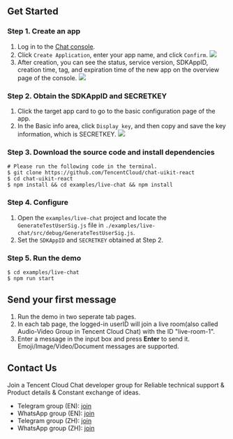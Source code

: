 ## Get Started

### Step 1. Create an app

1. Log in to the [Chat console](https://console.tencentcloud.com/im).
2. Click `Create Application`, enter your app name, and click `Confirm`.
![](https://cloudcache.intl.tencent-cloud.com/cms/backend-cms/f016163c56a111ee94c3525400d793d0.png)
3. After creation, you can see the status, service version, SDKAppID, creation time, tag, and expiration time of the new app on the overview page of the console.
![](https://cloudcache.intl.tencent-cloud.com/cms/backend-cms/2adc015456a211ee974d5254005f490f.png)

### Step 2. Obtain the SDKAppID and SECRETKEY
1. Click the target app card to go to the basic configuration page of the app.
2. In the Basic info area, click `Display key`, and then copy and save the key information, which is SECRETKEY.
![](https://cloudcache.intl.tencent-cloud.com/cms/backend-cms/696c6df756a211ee84f2525400494e51.png)

### Step 3. Download the source code and install dependencies
```
# Please run the following code in the terminal.
$ git clone https://github.com/TencentCloud/chat-uikit-react
$ cd chat-uikit-react
$ npm install && cd examples/live-chat && npm install
```
### Step 4. Configure
1. Open the `examples/live-chat` project and locate the `GenerateTestUserSig.js` file in `./examples/live-chat/src/debug/GenerateTestUserSig.js`.
2. Set the `SDKAppID` and `SECRETKEY` obtained at Step 2.

### Step 5. Run the demo
```
$ cd examples/live-chat
$ npm run start
```

## Send your first message
1. Run the demo in two seperate tab pages.
2. In each tab page, the logged-in userID will join a live room(also called Audio-Video Group in Tencent Cloud Chat) with the ID "live-room-1".
3. Enter a message in the input box and press **Enter** to send it. Emoji/Image/Video/Document messages are supported.


## Contact Us
Join a Tencent Cloud Chat developer group for Reliable technical support & Product details & Constant exchange of ideas.
- Telegram group (EN): [join](https://t.me/+1doS9AUBmndhNGNl)
- WhatsApp group (EN): [join](https://chat.whatsapp.com/Gfbxk7rQBqc8Rz4pzzP27A)
- Telegram group (ZH): [join](https://t.me/tencent_imsdk)
- WhatsApp group (ZH): [join](https://chat.whatsapp.com/IVa11ZkVmKTEwSWsAzSyik)
